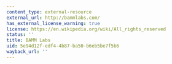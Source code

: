 ```yaml
---
content_type: external-resource
external_url: http://bammlabs.com/
has_external_license_warning: true
license: https://en.wikipedia.org/wiki/All_rights_reserved
status: ''
title: BAMM Labs
uid: 5e94d12f-edf4-4b87-ba50-b6eb5be7f5b6
wayback_url: ''
---
```

